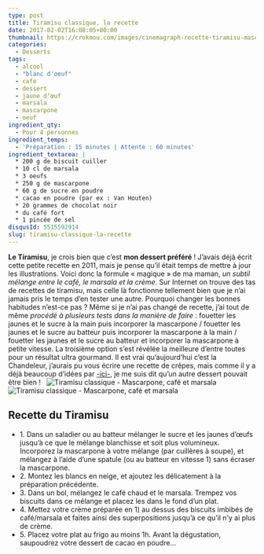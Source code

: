 ```yaml
---
type: post
title: Tiramisu classique, la recette
date: 2017-02-02T16:08:05+00:00
thumbnail: https://crokmou.com/images/cinemagraph-recette-tiramisu-mascarpone-cafe-crokmou-blog-cuisine-voyage-belgique-1.gif
categories:
  - Desserts
tags:
  - alcool
  - "blanc d'oeuf"
  - cafe
  - dessert
  - jaune d’œuf
  - marsala
  - mascarpone
  - oeuf
ingredient_qty:
  - Pour 4 personnes
ingredient_temps:
  - 'Préparation : 15 minutes | Attente : 60 minutes'
ingredient_textarea: |
  * 200 g de biscuit cuiller
  * 10 cl de marsala
  * 3 oeufs
  * 250 g de mascarpone
  * 60 g de sucre en poudre
  * cacao en poudre (par ex : Van Houten)
  * 20 grammes de chocolat noir
  * du café fort
  * 1 pincée de sel
disqusId: 5515592914
slug: tiramisu-classique-la-recette
---
```


**Le Tiramisu**, je crois bien que c’est **mon dessert préféré** ! J’avais déjà écrit cette petite recette en 2011, mais je pense qu’il était temps de mettre à jour les illustrations. Voici donc la formule « magique » de ma maman, _un subtil mélange entre le café, le marsala et la crème_. Sur Internet on trouve des tas de recettes de tiramisu, mais celle là fonctionne tellement bien que je n’ai jamais pris le temps d’en tester une autre. Pourquoi changer les bonnes habitudes n’est-ce pas ? Même si je n’ai pas changé de recette, j’ai tout de même _procédé à plusieurs tests dans la manière de faire_ : fouetter les jaunes et le sucre à la main puis incorporer la mascarpone / fouetter les jaunes et le sucre au batteur puis incorporer la mascarpone à la main / fouetter les jaunes et le sucre au batteur et incorporer la mascarpone à petite vitesse. La troisième option s’est révélée la meilleure d’entre toutes pour un résultat ultra gourmand. Il est vrai qu’aujourd’hui c’est la Chandeleur, j’aurais pu vous écrire une recette de crêpes, mais comme il y a déjà beaucoup d’idées par [-ici-](http://www.crokmou.com/tag/chandeleur), je me suis dit qu’un autre dessert pouvait être bien !   ![Tiramisu classique - Mascarpone, café et marsala](http://www.crokmou.com/wp-content/uploads/2017/02/recette-tiramisu-mascarpone-cafe-crokmou-blog-cuisine-voyage-belgique-1.jpg)![Tiramisu classique - Mascarpone, café et marsala](http://www.crokmou.com/wp-content/uploads/2017/02/recette-tiramisu-mascarpone-cafe-crokmou-blog-cuisine-voyage-belgique-3.jpg)

## **Recette du Tiramisu**

* 1\. Dans un saladier ou au batteur mélanger le sucre et les jaunes d’œufs jusqu’à ce que le mélange blanchisse et soit plus volumineux. Incorporez la mascarpone à votre mélange (par cuillères à soupe), et mélangez à l’aide d’une spatule (ou au batteur en vitesse 1) sans écraser la mascarpone.
* 2\. Montez les blancs en neige, et ajoutez les délicatement à la préparation précédente.
* 3\. Dans un bol, mélangez le café chaud et le marsala. Trempez vos biscuits dans ce mélange et placez les dans le fond d’un plat.
* 4\. Mettez votre crème préparée en 1) au dessus des biscuits imbibés de café/marsala et faites ainsi des superpositions jusqu’à ce qu’il n’y ai plus de crème.
* 5\. Placez votre plat au frigo au moins 1h. Avant la dégustation, saupoudrez votre dessert de cacao en poudre…